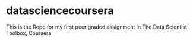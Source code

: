 # datasciencecoursera
This is the Repo for my first peer graded assignment in The Data Scientist Toolbox, Coursera
